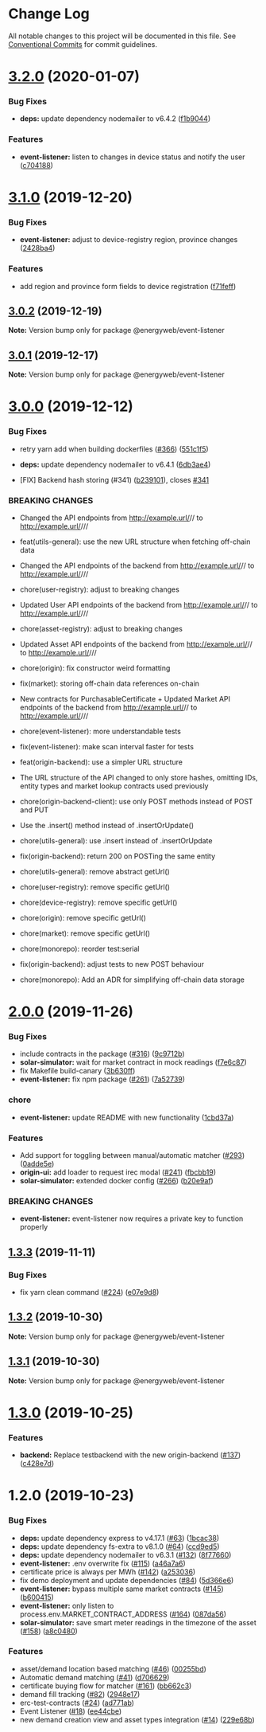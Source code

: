 # Change Log

All notable changes to this project will be documented in this file.
See [Conventional Commits](https://conventionalcommits.org) for commit guidelines.

# [3.2.0](https://github.com/energywebfoundation/origin/compare/@energyweb/event-listener@3.1.0...@energyweb/event-listener@3.2.0) (2020-01-07)


### Bug Fixes

* **deps:** update dependency nodemailer to v6.4.2 ([f1b9044](https://github.com/energywebfoundation/origin/commit/f1b90448726de8b2001bd7e363ab37a85b91cd23))


### Features

* **event-listener:** listen to changes in device status and notify the user ([c704188](https://github.com/energywebfoundation/origin/commit/c704188c710f27bbc101c981465866740f346894))





# [3.1.0](https://github.com/energywebfoundation/origin/compare/@energyweb/event-listener@3.0.2...@energyweb/event-listener@3.1.0) (2019-12-20)


### Bug Fixes

* **event-listener:** adjust to device-registry region, province changes ([2428ba4](https://github.com/energywebfoundation/origin/commit/2428ba4cab33732cef25b80620b598a4f2cc09d2))


### Features

* add region and province form fields to device registration ([f71feff](https://github.com/energywebfoundation/origin/commit/f71feff224a087459d4d36f938feae82c8f7ff48))





## [3.0.2](https://github.com/energywebfoundation/origin/compare/@energyweb/event-listener@3.0.1...@energyweb/event-listener@3.0.2) (2019-12-19)

**Note:** Version bump only for package @energyweb/event-listener





## [3.0.1](https://github.com/energywebfoundation/origin/compare/@energyweb/event-listener@3.0.0...@energyweb/event-listener@3.0.1) (2019-12-17)

**Note:** Version bump only for package @energyweb/event-listener





# [3.0.0](https://github.com/energywebfoundation/origin/compare/@energyweb/event-listener@2.0.0...@energyweb/event-listener@3.0.0) (2019-12-12)


### Bug Fixes

* retry yarn add when building dockerfiles ([#366](https://github.com/energywebfoundation/origin/issues/366)) ([551c1f5](https://github.com/energywebfoundation/origin/commit/551c1f526c4f04c79cf2d5e363feb7340d01e6f0))
* **deps:** update dependency nodemailer to v6.4.1 ([6db3ae4](https://github.com/energywebfoundation/origin/commit/6db3ae45f76605b19525a95a7f2dae9c6de6e646))


* [FIX] Backend hash storing (#341) ([b239101](https://github.com/energywebfoundation/origin/commit/b239101f51cffd7e37c9ea51654a75804cf502ed)), closes [#341](https://github.com/energywebfoundation/origin/issues/341)


### BREAKING CHANGES

* Changed the API endpoints from http://example.url/<marketLogicAddress>/<entity>/<id> to http://example.url/<marketLogicAddress>/<entity>/<id>/<offChainDataHash>

* feat(utils-general): use the new URL structure when fetching off-chain data
* Changed the API endpoints of the backend from http://example.url/<marketLogicAddress>/<entity>/<id> to http://example.url/<marketLogicAddress>/<entity>/<id>/<offChainDataHash>

* chore(user-registry): adjust to breaking changes
* Updated User API endpoints of the backend from http://example.url/<marketLogicAddress>/<entity>/<id> to http://example.url/<marketLogicAddress>/<entity>/<id>/<offChainDataHash>

* chore(asset-registry): adjust to breaking changes
* Updated Asset API endpoints of the backend from http://example.url/<marketLogicAddress>/<entity>/<id> to http://example.url/<marketLogicAddress>/<entity>/<id>/<offChainDataHash>

* chore(origin): fix constructor weird formatting

* fix(market): storing off-chain data references on-chain
* New contracts for PurchasableCertificate + Updated Market API endpoints of the backend from http://example.url/<marketLogicAddress>/<entity>/<id> to http://example.url/<marketLogicAddress>/<entity>/<id>/<offChainDataHash>

* chore(event-listener): more understandable tests

* fix(event-listener): make scan interval faster for tests

* feat(origin-backend): use a simpler URL structure
* The URL structure of the API changed to only store hashes, omitting IDs, entity types and market lookup contracts used previously

* chore(origin-backend-client): use only POST methods instead of POST and PUT
* Use the .insert() method instead of .insertOrUpdate()

* chore(utils-general): use .insert instead of .insertOrUpdate

* fix(origin-backend): return 200 on POSTing the same entity

* chore(utils-general): remove abstract getUrl()

* chore(user-registry): remove specific getUrl()

* chore(device-registry): remove specific getUrl()

* chore(origin): remove specific getUrl()

* chore(market): remove specific getUrl()

* chore(monorepo): reorder test:serial

* fix(origin-backend): adjust tests to new POST behaviour

* chore(monorepo): Add an ADR for simplifying off-chain data storage





# [2.0.0](https://github.com/energywebfoundation/origin/compare/@energyweb/event-listener@1.3.3...@energyweb/event-listener@2.0.0) (2019-11-26)


### Bug Fixes

* include contracts in the package ([#316](https://github.com/energywebfoundation/origin/issues/316)) ([9c9712b](https://github.com/energywebfoundation/origin/commit/9c9712ba3b2b4b82adb2c94a9fea1e72d0b076ec))
* **solar-simulator:** wait for market contract in mock readings ([f7e6c87](https://github.com/energywebfoundation/origin/commit/f7e6c87e10c8d62c7e5799fde629005e6eac87f3))
* fix Makefile build-canary ([3b630ff](https://github.com/energywebfoundation/origin/commit/3b630ffe4d08bb186792bb5bd0c5f2419677523d))
* **event-listener:** fix npm package ([#261](https://github.com/energywebfoundation/origin/issues/261)) ([7a52739](https://github.com/energywebfoundation/origin/commit/7a5273945d243937af379129738a25c29afb5fdc))


### chore

* **event-listener:** update README with new functionality ([1cbd37a](https://github.com/energywebfoundation/origin/commit/1cbd37ae5534a2a7054234af6e1b58e938a30542))


### Features

* Add support for toggling between manual/automatic matcher ([#293](https://github.com/energywebfoundation/origin/issues/293)) ([0adde5e](https://github.com/energywebfoundation/origin/commit/0adde5e256bf4d41c6991764bb366648adfe78ca))
* **origin-ui:** add loader to request irec modal ([#241](https://github.com/energywebfoundation/origin/issues/241)) ([fbcbb19](https://github.com/energywebfoundation/origin/commit/fbcbb19c1808db3026b777fe9fe4808cdaf38732))
* **solar-simulator:** extended docker config ([#266](https://github.com/energywebfoundation/origin/issues/266)) ([b20e9af](https://github.com/energywebfoundation/origin/commit/b20e9af0ff4b43e46964dda1b71fd744d26891e5))


### BREAKING CHANGES

* **event-listener:** event-listener now requires a private key to function properly





## [1.3.3](https://github.com/energywebfoundation/origin/compare/@energyweb/event-listener@1.3.2...@energyweb/event-listener@1.3.3) (2019-11-11)


### Bug Fixes

* fix yarn clean command ([#224](https://github.com/energywebfoundation/origin/issues/224)) ([e07e9d8](https://github.com/energywebfoundation/origin/commit/e07e9d85de1b80c9f1a721398e41d82db580049c))





## [1.3.2](https://github.com/energywebfoundation/origin/compare/@energyweb/event-listener@1.3.1...@energyweb/event-listener@1.3.2) (2019-10-30)

**Note:** Version bump only for package @energyweb/event-listener





## [1.3.1](https://github.com/energywebfoundation/origin/compare/@energyweb/event-listener@1.3.0...@energyweb/event-listener@1.3.1) (2019-10-30)

**Note:** Version bump only for package @energyweb/event-listener





# [1.3.0](https://github.com/energywebfoundation/origin/compare/@energyweb/event-listener@1.2.0...@energyweb/event-listener@1.3.0) (2019-10-25)


### Features

* **backend:** Replace testbackend with the new origin-backend ([#137](https://github.com/energywebfoundation/origin/issues/137)) ([c428e7d](https://github.com/energywebfoundation/origin/commit/c428e7d44300ae306a9e759fc8897135e9d0e1be))





# 1.2.0 (2019-10-23)


### Bug Fixes

* **deps:** update dependency express to v4.17.1 ([#63](https://github.com/energywebfoundation/origin/issues/63)) ([1bcac38](https://github.com/energywebfoundation/origin/commit/1bcac38))
* **deps:** update dependency fs-extra to v8.1.0 ([#64](https://github.com/energywebfoundation/origin/issues/64)) ([ccd9ed5](https://github.com/energywebfoundation/origin/commit/ccd9ed5))
* **deps:** update dependency nodemailer to v6.3.1 ([#132](https://github.com/energywebfoundation/origin/issues/132)) ([8f77660](https://github.com/energywebfoundation/origin/commit/8f77660))
* **event-listener:** .env overwrite fix ([#115](https://github.com/energywebfoundation/origin/issues/115)) ([a46a7a6](https://github.com/energywebfoundation/origin/commit/a46a7a6))
* certificate price is always per MWh ([#142](https://github.com/energywebfoundation/origin/issues/142)) ([a253036](https://github.com/energywebfoundation/origin/commit/a253036))
* fix demo deployment and update dependencies ([#84](https://github.com/energywebfoundation/origin/issues/84)) ([5d366e6](https://github.com/energywebfoundation/origin/commit/5d366e6))
* **event-listener:** bypass multiple same market contracts ([#145](https://github.com/energywebfoundation/origin/issues/145)) ([b600415](https://github.com/energywebfoundation/origin/commit/b600415))
* **event-listener:** only listen to process.env.MARKET_CONTRACT_ADDRESS ([#164](https://github.com/energywebfoundation/origin/issues/164)) ([087da56](https://github.com/energywebfoundation/origin/commit/087da56))
* **solar-simulator:** save smart meter readings in the timezone of the asset ([#158](https://github.com/energywebfoundation/origin/issues/158)) ([a8c0480](https://github.com/energywebfoundation/origin/commit/a8c0480))


### Features

* asset/demand location based matching ([#46](https://github.com/energywebfoundation/origin/issues/46)) ([00255bd](https://github.com/energywebfoundation/origin/commit/00255bd))
* Automatic demand matching ([#41](https://github.com/energywebfoundation/origin/issues/41)) ([d706629](https://github.com/energywebfoundation/origin/commit/d706629))
* certificate buying flow for matcher ([#161](https://github.com/energywebfoundation/origin/issues/161)) ([bb662c3](https://github.com/energywebfoundation/origin/commit/bb662c3))
* demand fill tracking ([#82](https://github.com/energywebfoundation/origin/issues/82)) ([2948e17](https://github.com/energywebfoundation/origin/commit/2948e17))
* erc-test-contracts ([#24](https://github.com/energywebfoundation/origin/issues/24)) ([ad771ab](https://github.com/energywebfoundation/origin/commit/ad771ab))
* Event Listener ([#18](https://github.com/energywebfoundation/origin/issues/18)) ([ee44cbe](https://github.com/energywebfoundation/origin/commit/ee44cbe))
* new demand creation view and asset types integration ([#14](https://github.com/energywebfoundation/origin/issues/14)) ([229e68b](https://github.com/energywebfoundation/origin/commit/229e68b))

